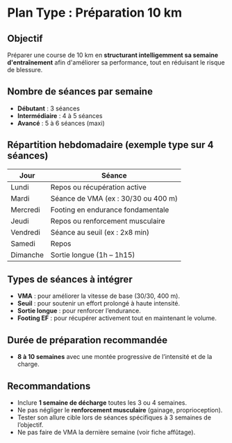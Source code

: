 # Plan Type : Préparation 10 km

## Objectif

Préparer une course de 10 km en **structurant intelligemment sa semaine d'entraînement** afin d'améliorer sa performance, tout en réduisant le risque de blessure.

## Nombre de séances par semaine

- **Débutant** : 3 séances
- **Intermédiaire** : 4 à 5 séances
- **Avancé** : 5 à 6 séances (maxi)

## Répartition hebdomadaire (exemple type sur 4 séances)

| Jour       | Séance                           |
|------------|----------------------------------|
| Lundi      | Repos ou récupération active     |
| Mardi      | Séance de VMA (ex : 30/30 ou 400 m) |
| Mercredi   | Footing en endurance fondamentale |
| Jeudi      | Repos ou renforcement musculaire |
| Vendredi   | Séance au seuil (ex : 2x8 min)   |
| Samedi     | Repos                            |
| Dimanche   | Sortie longue (1h – 1h15)        |

## Types de séances à intégrer

- **VMA** : pour améliorer la vitesse de base (30/30, 400 m).
- **Seuil** : pour soutenir un effort prolongé à haute intensité.
- **Sortie longue** : pour renforcer l’endurance.
- **Footing EF** : pour récupérer activement tout en maintenant le volume.

## Durée de préparation recommandée

- **8 à 10 semaines** avec une montée progressive de l’intensité et de la charge.

## Recommandations

- Inclure **1 semaine de décharge** toutes les 3 ou 4 semaines.
- Ne pas négliger le **renforcement musculaire** (gainage, proprioception).
- Tester son allure cible lors de séances spécifiques à 3 semaines de l’objectif.
- Ne pas faire de VMA la dernière semaine (voir fiche affûtage).
